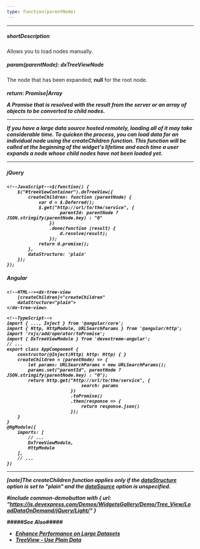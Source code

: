 ```yaml
---
type: function(parentNode)
---
```

---
##### shortDescription
Allows you to load nodes manually.

##### param(parentNode): dxTreeViewNode
The node that has been expanded; **null** for the root node.

##### return: Promise<any>|Array<Object>
A Promise that is resolved with the result from the server or an array of objects to be converted to child nodes.

---
If you have a large data source hosted remotely, loading all of it may take considerable time. To quicken the process, you can load data for an individual node using the **createChildren** function. This function will be called at the beginning of the widget's lifetime and each time a user expands a node whose child nodes have not been loaded yet.

---
##### jQuery

    <!--JavaScript-->$(function() {
        $("#treeViewContainer").dxTreeView({
            createChildren: function (parentNode) {
                var d = $.Deferred();
                $.get("http://url/to/the/service", {
                        parentId: parentNode ? JSON.stringify(parentNode.key) : "0"
                    })
                    .done(function (result) {
                        d.resolve(result);
                    });
                return d.promise();
            },
            dataStructure: 'plain'
        });
    });

##### Angular

    <!--HTML--><dx-tree-view
        [createChildren]="createChildren"
        dataStructure="plain">
    </dx-tree-view>

    <!--TypeScript-->
    import { ..., Inject } from '@angular/core';
    import { Http, HttpModule, URLSearchParams } from '@angular/http';
    import 'rxjs/add/operator/toPromise';
    import { DxTreeViewModule } from 'devextreme-angular';
    // ...
    export class AppComponent {
        constructor(@Inject(Http) http: Http) { }
        createChildren = (parentNode) => {
            let params: URLSearchParams = new URLSearchParams();
            params.set("parentId", parentNode ? JSON.stringify(parentNode.key) : "0");
            return http.get("http://url/to/the/service", {
                                search: params
                            })
                            .toPromise()
                            .then(response => {
                                return response.json()
                            });
        }
    }
    @NgModule({
        imports: [
            // ...
            DxTreeViewModule,
            HttpModule
        ],
        // ...
    })

---

[note]The **createChildren** function applies only if the [dataStructure](/api-reference/10%20UI%20Widgets/dxTreeView/1%20Configuration/dataStructure.md '/Documentation/ApiReference/UI_Widgets/dxTreeView/Configuration/#dataStructure') option is set to *"plain"* and the [dataSource](/api-reference/10%20UI%20Widgets/dxTreeView/1%20Configuration/dataSource.md '/Documentation/ApiReference/UI_Widgets/dxTreeView/Configuration/#dataSource') option is unspecified.

#include common-demobutton with {
    url: "https://js.devexpress.com/Demos/WidgetsGallery/Demo/Tree_View/LoadDataOnDemand/jQuery/Light/"
}


#####See Also#####
- [Enhance Performance on Large Datasets](/concepts/05%20Widgets/TreeView/32%20Enhance%20Performance%20on%20Large%20Datasets.md '/Documentation/Guide/Widgets/TreeView/Enhance_Performance_on_Large_Datasets/')
- [TreeView - Use Plain Data](/concepts/05%20Widgets/TreeView/07%20Use%20Plain%20Data.md '/Documentation/Guide/Widgets/TreeView/Use_Plain_Data/')